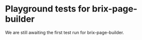 # Playground tests for brix-page-builder
We are still awaiting the first test run for brix-page-builder.

